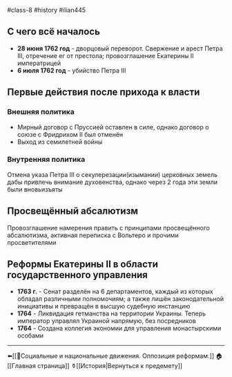 #class-8 #history #ilian445 
## С чего всё началось
- **28 июня 1762 год** - дворцовый переворот. Свержение и арест Петра III, отречение ег от престола; провозглашение Екатерины II императрицей
- **6 июля 1762 год** - убийство Петра III
## Первые действия после прихода к власти
### Внешняя политика
- Мирный договор с Пруссией оставлен в силе, однако договор о союзе с Фридрихом II был отменён
- Выход из семилетней войны
### Внутренняя политика
Отмена указа Петра III о секулерезации(изымании) церковных земель дабы привлечь внимание духовенства, однако через 2 года эти земли были вновьизъяты
## Просвещённый абсалютизм
Провозглашение намерения править с принципами просвещённого абсалютизма, активная переписка с Вольтеро и прочими просветителями
## Реформы Eкатерины II в области государственного управления
- **1763 г.** - Сенат разделён на 6 департаментов, каждый из которых обладал различными полномочиям; а также лишён законодательной инициативы и превращён в высшую судебную инстанцию
- **1764** - Ликвидация гетманства на территории Украины. Теперь император управлял Украиной напрямую, без посредников
- **1764** - Создана коллегия экономии для управления монастырскими особами

---
⬅️[[📒Социальные и национальные движения. Оппозиция реформам.]]
🏠[[Главная страница]]
⚱️[[История|Вернуться к предемету]]